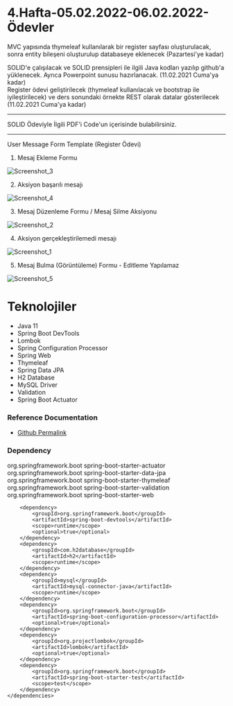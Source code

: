 # 4.Hafta-05.02.2022-06.02.2022-Ödevler

MVC yapısında thymeleaf kullanılarak bir register sayfası oluşturulacak, sonra entity bileşeni oluşturulup databaseye eklenecek (Pazartesi'ye kadar)

SOLID'e çalışılacak ve SOLID prensipleri ile ilgili Java kodları yazılıp github'a yüklenecek. Ayrıca Powerpoint sunusu hazırlanacak. (11.02.2021 Cuma'ya kadar)												
Register ödevi geliştirilecek (thymeleaf kullanılacak ve bootstrap ile iyileştirilecek) ve ders sonundaki örnekte REST olarak datalar gösterilecek (11.02.2021 Cuma'ya kadar)		

-------------------------------------------

SOLID Ödeviyle İlgili PDF'i Code'un içerisinde bulabilirsiniz.

-------------------------------------------

User Message Form Template (Register Ödevi)

1) Mesaj Ekleme Formu

![Screenshot_3](https://user-images.githubusercontent.com/14879304/153303240-a97df3f2-67eb-4b3a-8f9c-c21ec645a6f1.png)

2) Aksiyon başarılı mesajı

![Screenshot_4](https://user-images.githubusercontent.com/14879304/153303270-0b32cabc-788b-4de1-9600-ee8cff3bd504.png)

3) Mesaj Düzenleme Formu / Mesaj Silme Aksiyonu

![Screenshot_2](https://user-images.githubusercontent.com/14879304/153303392-08109986-deb1-4a8e-9e00-d37e7e3d3c9a.png)

4) Aksiyon gerçekleştirilemedi mesajı

![Screenshot_1](https://user-images.githubusercontent.com/14879304/153303569-670d982b-13c0-4d18-9a73-720eba109daa.png)

5) Mesaj Bulma (Görüntüleme) Formu - Editleme Yapılamaz

![Screenshot_5](https://user-images.githubusercontent.com/14879304/153303666-7efb7970-949d-414a-82dd-b3a99de1005a.png)



# Teknolojiler
* Java 11
* Spring Boot DevTools
* Lombok
* Spring Configuration Processor
* Spring Web
* Thymeleaf
* Spring Data JPA
* H2 Database
* MySQL Driver
* Validation
* Spring Boot Actuator

### Reference Documentation

* [Github Permalink](https://github.com/hsyncyln/SpringMvcSpringDataSpringRest)

### Dependency

  <dependencies>
        <dependency>
            <groupId>org.springframework.boot</groupId>
            <artifactId>spring-boot-starter-actuator</artifactId>
        </dependency>
        <dependency>
            <groupId>org.springframework.boot</groupId>
            <artifactId>spring-boot-starter-data-jpa</artifactId>
        </dependency>
        <dependency>
            <groupId>org.springframework.boot</groupId>
            <artifactId>spring-boot-starter-thymeleaf</artifactId>
        </dependency>
        <dependency>
            <groupId>org.springframework.boot</groupId>
            <artifactId>spring-boot-starter-validation</artifactId>
        </dependency>
        <dependency>
            <groupId>org.springframework.boot</groupId>
            <artifactId>spring-boot-starter-web</artifactId>
        </dependency>

        <dependency>
            <groupId>org.springframework.boot</groupId>
            <artifactId>spring-boot-devtools</artifactId>
            <scope>runtime</scope>
            <optional>true</optional>
        </dependency>
        <dependency>
            <groupId>com.h2database</groupId>
            <artifactId>h2</artifactId>
            <scope>runtime</scope>
        </dependency>
        <dependency>
            <groupId>mysql</groupId>
            <artifactId>mysql-connector-java</artifactId>
            <scope>runtime</scope>
        </dependency>
        <dependency>
            <groupId>org.springframework.boot</groupId>
            <artifactId>spring-boot-configuration-processor</artifactId>
            <optional>true</optional>
        </dependency>
        <dependency>
            <groupId>org.projectlombok</groupId>
            <artifactId>lombok</artifactId>
            <optional>true</optional>
        </dependency>
        <dependency>
            <groupId>org.springframework.boot</groupId>
            <artifactId>spring-boot-starter-test</artifactId>
            <scope>test</scope>
        </dependency>
    </dependencies>

